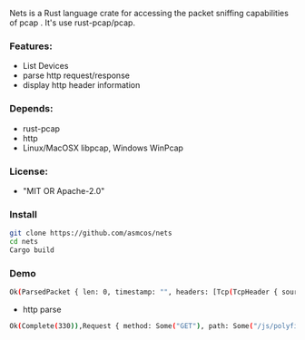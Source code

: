 Nets is a Rust language crate for accessing the packet sniffing capabilities of pcap .
It's use rust-pcap/pcap.

### Features:

* List Devices
* parse http request/response
* display http header information

### Depends:

* rust-pcap
* http
* Linux/MacOSX libpcap, Windows WinPcap

### License:

* "MIT OR Apache-2.0"

### Install

```bash
git clone https://github.com/asmcos/nets
cd nets
Cargo build
```


### Demo
```bash
Ok(ParsedPacket { len: 0, timestamp: "", headers: [Tcp(TcpHeader { source_port: 50683, dest_port: 443, sequence_no: 286770016, ack_no: 0, data_offset: 11, reserved: 0, flag_urg: false, flag_ack: false, flag_psh: false, flag_rst: false, flag_syn: true, flag_fin: false, window: 65535, checksum: 14832, urgent_pointer: 0, options: None }), Ipv4(IPv4Header { version: 4, ihl: 20, tos: 0, length: 64, id: 0, flags: 2, fragment_offset: 0, ttl: 64, protocol: TCP, chksum: 11203, source_addr: 192.168.1.5, dest_addr: 12.27.16.10 }), Ether(EthernetFrame { source_mac: MacAddress([0, 116, 111, 112, 113, 122]), dest_mac: MacAddress([20, 113, 18, 15, 0, 10]), ethertype: IPv4 })], remaining: [] })
```

* http parse 
```bash
Ok(Complete(330)),Request { method: Some("GET"), path: Some("/js/polyfill.min.js?features=es6"), version: Some(1), headers: [Header { name: "Host", value: "rustai.cn" }, Header { name: "Connection", value: "keep-alive" }, Header { name: "User-Agent", value: "Mozilla/5.0 (Macintosh; Intel Mac OS X 10_15_7) AppleWebKit/537.36 (KHTML, like Gecko) Chrome/99.0.4844.83 Safari/537.36" }, Header { name: "Accept", value: "*/*" }, Header { name: "Referer", value: "http://rustai.cn/" }, Header { name: "Accept-Encoding", value: "gzip, deflate" }, Header { name: "Accept-Language", value: "zh-CN,zh;q=0.9" }] }
```
